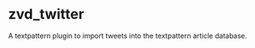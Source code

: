 zvd_twitter
===========

A textpattern plugin to import tweets into the textpattern article database.
